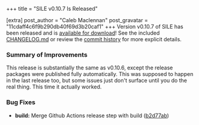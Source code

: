 +++
title = "SILE v0.10.7 Is Released"

[extra]
post_author = "Caleb Maclennan"
post_gravatar = "11cdaff4c6f9b290db40f69d3b20caf1"
+++
Version v0.10.7 of SILE has been released and is [available for download][release]!
See the included [CHANGELOG.md][changelog] or review the [commit history][commits] for more explicit details.

### Summary of Improvements

This release is substantially the same as v0.10.6, except the release packages were published fully automatically. This was supposed to happen in the last release too, but some issues just don't surface until you do the real thing. This time it actually worked.


### Bug Fixes

* **build:** Merge Github Actions release step with build ([b2d77ab](https://github.com/sile-typesetter/sile/commit/b2d77ab05da064d0a51aa6b8ee85e90ddeb0b63b))

  [release]: https://github.com/sile-typesetter/sile/releases/tag/v0.10.7
  [changelog]: https://github.com/sile-typesetter/sile/blob/master/CHANGELOG.md
  [commits]: https://github.com/sile-typesetter/sile/compare/v0.10.6...v0.10.7
  [wiki]: https://github.com/sile-typesetter/sile/wiki
